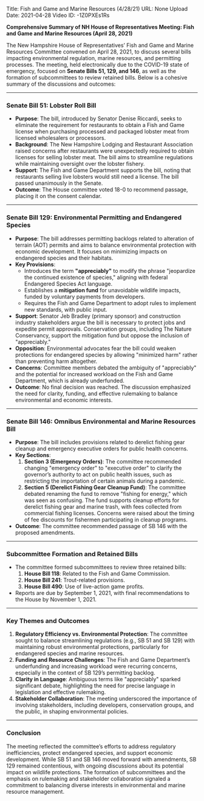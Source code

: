 Title: Fish and Game and Marine Resources (4/28/21)
URL: None
Upload Date: 2021-04-28
Video ID: -1Z0PXEs1Rs

**Comprehensive Summary of NH House of Representatives Meeting: Fish and Game and Marine Resources (April 28, 2021)**

The New Hampshire House of Representatives’ Fish and Game and Marine Resources Committee convened on April 28, 2021, to discuss several bills impacting environmental regulation, marine resources, and permitting processes. The meeting, held electronically due to the COVID-19 state of emergency, focused on **Senate Bills 51, 129, and 146**, as well as the formation of subcommittees to review retained bills. Below is a cohesive summary of the discussions and outcomes:

---

### **Senate Bill 51: Lobster Roll Bill**
- **Purpose**: The bill, introduced by Senator Denise Riccardi, seeks to eliminate the requirement for restaurants to obtain a Fish and Game license when purchasing processed and packaged lobster meat from licensed wholesalers or processors.
- **Background**: The New Hampshire Lodging and Restaurant Association raised concerns after restaurants were unexpectedly required to obtain licenses for selling lobster meat. The bill aims to streamline regulations while maintaining oversight over the lobster fishery.
- **Support**: The Fish and Game Department supports the bill, noting that restaurants selling live lobsters would still need a license. The bill passed unanimously in the Senate.
- **Outcome**: The House committee voted 18-0 to recommend passage, placing it on the consent calendar.

---

### **Senate Bill 129: Environmental Permitting and Endangered Species**
- **Purpose**: The bill addresses permitting backlogs related to alteration of terrain (AOT) permits and aims to balance environmental protection with economic development. It focuses on minimizing impacts on endangered species and their habitats.
- **Key Provisions**:
  - Introduces the term **"appreciably"** to modify the phrase "jeopardize the continued existence of species," aligning with federal Endangered Species Act language.
  - Establishes a **mitigation fund** for unavoidable wildlife impacts, funded by voluntary payments from developers.
  - Requires the Fish and Game Department to adopt rules to implement new standards, with public input.
- **Support**: Senator Jeb Bradley (primary sponsor) and construction industry stakeholders argue the bill is necessary to protect jobs and expedite permit approvals. Conservation groups, including The Nature Conservancy, support the mitigation fund but oppose the inclusion of "appreciably."
- **Opposition**: Environmental advocates fear the bill could weaken protections for endangered species by allowing "minimized harm" rather than preventing harm altogether.
- **Concerns**: Committee members debated the ambiguity of "appreciably" and the potential for increased workload on the Fish and Game Department, which is already underfunded.
- **Outcome**: No final decision was reached. The discussion emphasized the need for clarity, funding, and effective rulemaking to balance environmental and economic interests.

---

### **Senate Bill 146: Omnibus Environmental and Marine Resources Bill**
- **Purpose**: The bill includes provisions related to derelict fishing gear cleanup and emergency executive orders for public health concerns.
- **Key Sections**:
  1. **Section 3 (Emergency Orders)**: The committee recommended changing "emergency order" to "executive order" to clarify the governor’s authority to act on public health issues, such as restricting the importation of certain animals during a pandemic.
  2. **Section 5 (Derelict Fishing Gear Cleanup Fund)**: The committee debated renaming the fund to remove "fishing for energy," which was seen as confusing. The fund supports cleanup efforts for derelict fishing gear and marine trash, with fees collected from commercial fishing licenses. Concerns were raised about the timing of fee discounts for fishermen participating in cleanup programs.
- **Outcome**: The committee recommended passage of SB 146 with the proposed amendments.

---

### **Subcommittee Formation and Retained Bills**
- The committee formed subcommittees to review three retained bills:
  1. **House Bill 118**: Related to the Fish and Game Commission.
  2. **House Bill 241**: Trout-related provisions.
  3. **House Bill 490**: Use of live-action game profits.
- Reports are due by September 1, 2021, with final recommendations to the House by November 1, 2021.

---

### **Key Themes and Outcomes**
1. **Regulatory Efficiency vs. Environmental Protection**: The committee sought to balance streamlining regulations (e.g., SB 51 and SB 129) with maintaining robust environmental protections, particularly for endangered species and marine resources.
2. **Funding and Resource Challenges**: The Fish and Game Department’s underfunding and increasing workload were recurring concerns, especially in the context of SB 129’s permitting backlog.
3. **Clarity in Language**: Ambiguous terms like "appreciably" sparked significant debate, highlighting the need for precise language in legislation and effective rulemaking.
4. **Stakeholder Collaboration**: The meeting underscored the importance of involving stakeholders, including developers, conservation groups, and the public, in shaping environmental policies.

---

### **Conclusion**
The meeting reflected the committee’s efforts to address regulatory inefficiencies, protect endangered species, and support economic development. While SB 51 and SB 146 moved forward with amendments, SB 129 remained contentious, with ongoing discussions about its potential impact on wildlife protections. The formation of subcommittees and the emphasis on rulemaking and stakeholder collaboration signaled a commitment to balancing diverse interests in environmental and marine resource management.